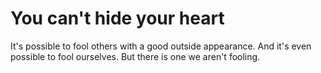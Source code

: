 # You can't hide your heart

It's possible to fool others with a good outside appearance. And it's even possible to fool ourselves. But there is one we aren't fooling.
